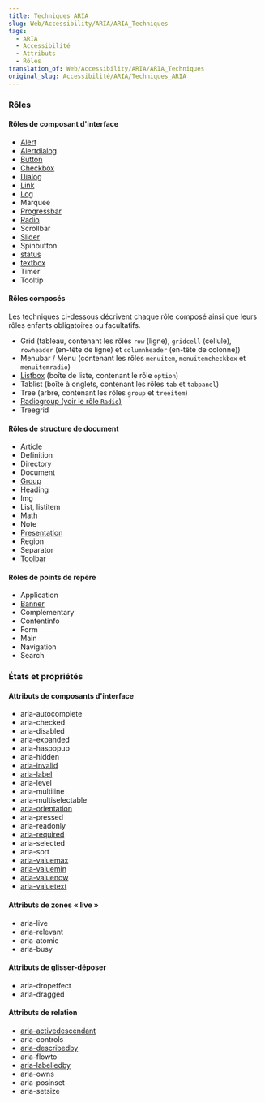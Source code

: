 ```yaml
---
title: Techniques ARIA
slug: Web/Accessibility/ARIA/ARIA_Techniques
tags:
  - ARIA
  - Accessibilité
  - Attributs
  - Rôles
translation_of: Web/Accessibility/ARIA/ARIA_Techniques
original_slug: Accessibilité/ARIA/Techniques_ARIA
---
```


### Rôles

#### Rôles de composant d'interface

- [Alert](/fr/docs/Accessibilité/ARIA/Techniques_ARIA/Utiliser_le_role_alert)
- [Alertdialog](/fr/docs/Accessibilité/ARIA/Techniques_ARIA/Utiliser_le_role_alertdialog)
- [Button](/fr/docs/Accessibilité/ARIA/Techniques_ARIA/Utiliser_le_role_button)
- [Checkbox](/fr/docs/Accessibilité/ARIA/Techniques_ARIA/Utiliser_le_role_checkbox)
- [Dialog](/fr/docs/Accessibilité/ARIA/Techniques_ARIA/Utiliser_le_role_dialog)
- [Link](/fr/docs/Accessibilité/ARIA/Techniques_ARIA/Utiliser_le_role_link)
- [Log](/fr/docs/Accessibilité/ARIA/Techniques_ARIA/Utiliser_le_role_log)
- Marquee
- [Progressbar](/fr/docs/Accessibilité/ARIA/Techniques_ARIA/Utiliser_le_role_progressbar)
- [Radio](/fr/docs/Accessibilité/ARIA/Techniques_ARIA/Utiliser_le_role_radio)
- Scrollbar
- [Slider](/fr/docs/Accessibilité/ARIA/Techniques_ARIA/Utiliser_le_role_slider)
- Spinbutton
- [status](/fr/docs/Accessibilité/ARIA/Techniques_ARIA/Utiliser_le_role_status)
- [textbox](/fr/docs/Accessibilité/ARIA/Techniques_ARIA/Utiliser_le_role_textbox)
- Timer
- Tooltip

#### Rôles composés

Les techniques ci-dessous décrivent chaque rôle composé ainsi que leurs rôles enfants obligatoires ou facultatifs.

- Grid (tableau, contenant les rôles `row` (ligne), `gridcell` (cellule), `rowheader` (en-tête de ligne) et `columnheader` (en-tête de colonne))
- Menubar / Menu (contenant les rôles `menuitem`, `menuitemcheckbox` et `menuitemradio`)
- [Listbox](/fr/docs/Accessibilité/ARIA/Techniques_ARIA/Utiliser_le_role_listbox) (boîte de liste, contenant le rôle `option`)
- Tablist (boîte à onglets, contenant les rôles `tab` et `tabpanel`)
- Tree (arbre, contenant les rôles `group` et `treeitem`)
- [Radiogroup (voir le rôle `Radio`)](/fr/docs/Accessibilité/ARIA/Techniques_ARIA/Utiliser_le_role_radio)
- Treegrid

#### Rôles de structure de document

- [Article](/fr/docs/Accessibilité/ARIA/Techniques_ARIA/Utiliser_le_role_article)
- Definition
- Directory
- Document
- [Group](/fr/docs/Accessibilité/ARIA/Techniques_ARIA/Utiliser_le_role_group)
- Heading
- Img
- List, listitem
- Math
- Note
- [Presentation](/fr/docs/Accessibilité/ARIA/Techniques_ARIA/Utiliser_le_role_presentation)
- Region
- Separator
- [Toolbar](/fr/docs/Accessibilité/ARIA/Techniques_ARIA/Utiliser_le_role_toolbar)

#### Rôles de points de repère

- Application
- [Banner](/fr/docs/Accessibilité/ARIA/Techniques_ARIA/Utiliser_le_role_banner)
- Complementary
- Contentinfo
- Form
- Main
- Navigation
- Search

### États et propriétés

#### Attributs de composants d'interface

- aria-autocomplete
- aria-checked
- aria-disabled
- aria-expanded
- aria-haspopup
- aria-hidden
- [aria-invalid](/fr/docs/Accessibilité/ARIA/Techniques_ARIA/Utiliser_l_attribut_aria-invalid)
- [aria-label](/fr/docs/Accessibilité/ARIA/Techniques_ARIA/Utiliser_l_attribut_aria-label)
- aria-level
- aria-multiline
- aria-multiselectable
- [aria-orientation](/fr/docs/Accessibilité/ARIA/Techniques_ARIA/Utiliser_l_attribut_aria-orientation)
- aria-pressed
- aria-readonly
- [aria-required](/fr/docs/Accessibilité/ARIA/Techniques_ARIA/Utiliser_l_attribut_aria-required)
- aria-selected
- aria-sort
- [aria-valuemax](/fr/docs/Accessibilité/ARIA/Techniques_ARIA/Utiliser_l_attribut_aria-valuemax)
- [aria-valuemin](/fr/docs/Accessibilité/ARIA/Techniques_ARIA/Utiliser_l_attribut_aria-valuemin)
- [aria-valuenow](/fr/docs/Accessibilité/ARIA/Techniques_ARIA/Utiliser_l_attribut_aria-valuenow)
- [aria-valuetext](/fr/docs/Accessibilité/ARIA/Techniques_ARIA/Utiliser_l_attribut_aria-valuetext)

#### Attributs de zones « live&nbsp;»

- aria-live
- aria-relevant
- aria-atomic
- aria-busy

#### Attributs de glisser-déposer

- aria-dropeffect
- aria-dragged

#### Attributs de relation

- [aria-activedescendant](/fr/docs/Accessibilité/ARIA/Techniques_ARIA/Utiliser_l_attribut_aria-activedescendant)
- aria-controls
- [aria-describedby](/fr/docs/Accessibilité/ARIA/Techniques_ARIA/Utiliser_l_attribut_aria-describedby)
- aria-flowto
- [aria-labelledby](/fr/docs/Accessibilité/ARIA/Techniques_ARIA/Utiliser_l_attribut_aria-labelledby)
- aria-owns
- aria-posinset
- aria-setsize
